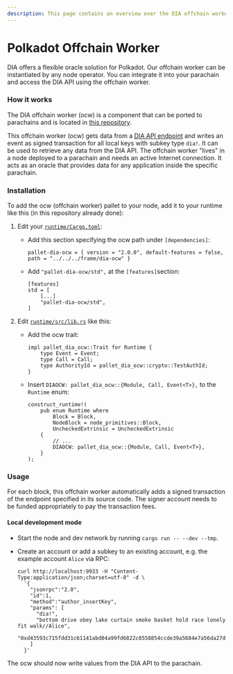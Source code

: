 ```yaml
---
description: This page contains an overview over the DIA offchain worker for Polkadot
---
```


# Polkadot Offchain Worker

DIA offers a flexible oracle solution for Polkadot. Our offchain worker can be instantiated by any node operator. You can integrate it into your parachain and access the DIA API using the offchain worker.

### How it works

The DIA offchain worker \(ocw\) is a component that can be ported to parachains and is located in [this repository](https://github.com/diadata-org/dia-substrate).

This offchain worker \(ocw\) gets data from a [DIA API endpoint](../api-1/api-endpoints.md) and writes an event as signed transaction for all local keys with subkey type `dia!`. It can be used to retrieve any data from the DIA API. The offchain worker "lives" in a node deployed to a parachain and needs an active Internet connection. It acts as an oracle that provides data for any application inside the specific parachain.

### Installation

To add the ocw \(offchain worker\) pallet to your node, add it to your runtime like this \(in this repository already done\):

1. Edit your [`runtime/Cargo.toml`](https://github.com/diadata-org/dia-substrate/blob/dia/bin/node/runtime/Cargo.toml):
   * Add this section specifying the ocw path under `[dependencies]`:

     ```text
     pallet-dia-ocw = { version = "2.0.0", default-features = false, path = "../../../frame/dia-ocw" }
     ```

   * Add `"pallet-dia-ocw/std",` at the `[features]`section:

     ```text
     [features]
     std = [
         [...]
         "pallet-dia-ocw/std",
     ]
     ```
2. Edit [`runtime/src/lib.rs`](https://github.com/diadata-org/dia-substrate/blob/dia/bin/node/runtime/src/lib.rs) like this:
   * Add the ocw trait:

     ```text
     impl pallet_dia_ocw::Trait for Runtime {
         type Event = Event;
         type Call = Call;
         type AuthorityId = pallet_dia_ocw::crypto::TestAuthId;
     }
     ```

   * Insert `DIAOCW: pallet_dia_ocw::{Module, Call, Event<T>},` to the `Runtime` enum:

     ```text
     construct_runtime!(
         pub enum Runtime where
             Block = Block,
             NodeBlock = node_primitives::Block,
             UncheckedExtrinsic = UncheckedExtrinsic
         {
             // ...
             DIAOCW: pallet_dia_ocw::{Module, Call, Event<T>},
         }
     );
     ```

### Usage

For each block, this offchain worker automatically adds a signed transaction of the endpoint specified in its source code. The signer account needs to be funded appropriately to pay the transaction fees.

#### Local development mode

* Start the node and dev network by running `cargo run -- --dev --tmp`.
* Create an account or add a subkey to an existing account, e.g. the example account `Alice` via RPC:

  ```text
  curl http://localhost:9933 -H "Content-Type:application/json;charset=utf-8" -d \
    '{
      "jsonrpc":"2.0",
      "id":1,
      "method":"author_insertKey",
      "params": [
        "dia!",
        "bottom drive obey lake curtain smoke basket hold race lonely fit walk//Alice",
        "0xd43593c715fdd31c61141abd04a99fd6822c8558854ccde39a5684e7a56da27d"
      ]
    }'
  ```

The ocw should now write values from the DIA API to the parachain.

